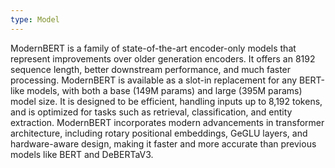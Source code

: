 ```yaml
---
type: Model
---
```


ModernBERT is a family of state-of-the-art encoder-only models that represent improvements over older generation encoders. It offers an 8192 sequence length, better downstream performance, and much faster processing. ModernBERT is available as a slot-in replacement for any BERT-like models, with both a base (149M params) and large (395M params) model size. It is designed to be efficient, handling inputs up to 8,192 tokens, and is optimized for tasks such as retrieval, classification, and entity extraction. ModernBERT incorporates modern advancements in transformer architecture, including rotary positional embeddings, GeGLU layers, and hardware-aware design, making it faster and more accurate than previous models like BERT and DeBERTaV3.
